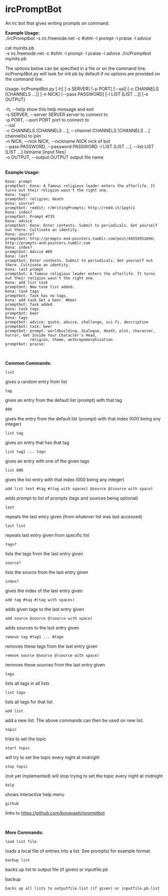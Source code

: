 <b>ircPromptBot</b>
=========

An irc bot that gives writing prompts on command.

<b>Example Usage:</b> <br>
./ircPromptbot -s irc.freenode.net -c #ohhi -l prompt -l praise -l advice<br>

cat myinits.pb<br>
	-s irc.freenode.net -c #ohhi -l prompt -l praise -l advice
./ircPromptbot myinits.pb

The options below can be specified in a file or on the command line. ircPromptBot.py will look for init.pb by default if no options are provided on the command line.
<br>

Usage: ircPromptBot.py [-h] [-s SERVER] [-p PORT] [--ssl]
                       [-c CHANNELS [CHANNELS ...]] [-n NICK]
                       [--pass PASSWORD] [-l LIST [LIST ...]] [-o OUTPUT]

  -h, --help            show this help message and exit<br>
  -s SERVER, --server SERVER
                        server to connect to <br>
  -p PORT, --port PORT  port to connect to <br>
  --ssl <br>
  -c CHANNELS [CHANNELS ...], --channel CHANNELS [CHANNELS ...]
                        channel(s) to join <br>
  -n NICK, --nick NICK, --nickname NICK
                        nick of bot <br>
  --pass PASSWORD, --password PASSWORD
  -l LIST [LIST ...], --list LIST [LIST ...]
                        listname [input files] <br>
  -o OUTPUT, --output OUTPUT
                        output file name <br>
<br>

<b>Example Usage:</b>

	Kona: prompt
	promptbot: Kona: A famous religious leader enters the afterlife. It turns out their religion wasn't the right one.
	Kona: tags?
	promptbot: religion; death
	Kona: source?
	promptbot: reddit; r/WritingPrompts; http://redd.it/1pqtc1
	Kona: index?
	promptbot: Prompt #735
	Kona: advice
	promptbot: Kona: Enter contests. Submit to periodicals. Get yourself out there. Cultivate an identity.
	Kona: source?
	promptbot: http://prompts-and-pointers.tumblr.com/post/44554951694; http://prompts-and-pointers.tumblr.com
	Kona: index?
	promptbot: Advice #89
	Kona: last
	promptbot: Enter contests. Submit to periodicals. Get yourself out there. Cultivate an identity.
	Kona: last prompt
	promptbot: A famous religious leader enters the afterlife. It turns out their religion wasn't the right one.
	Kona: add list task
	promptbot: New task list added.
	Kona: task tags
	promptbot: Task has no tags.
	Kona: add task Get a beer. #beer
	promptbot: Task added.
	Kona: task tags
	promptbot: beer
	Kona: tags
	promptbot: advice: quote, advice, challenge, sci-fi, description
	promptbot: task: beer
	promptbot: prompt: worldbuilding, dialogue, death, plot, character, horror, Get Inside Your Character's Head,
	           religion, theme, anthropomorphization
	promptbot: praise:

<br>

<b>Common Commands:</b>

	list
gives a random entry from list

	tag
gives an entry from the default list (prompt) with that tag

	000
gives the entry from the default list (prompt) with that index (000 being any integer)
	
	list tag
gives an entry that has that tag
	
	list tag1 ... tagn
gives an entry with one of the given tags
	
	list 000
gives the list entry with that index (000 being any integer)
	
	add list text #tag #(tag with spaces) @source @(source with space)
adds prompt to list of prompts (tags and sources being optional)
	
	last
repeats the last entry given (from whatever list was last accessed)
	
	last list
repeats last entry given from specific list
	
	tags?
lists the tags from the last entry given
	
	source?
lists the source from the last entry given
	
	index?
gives the index of the last entry given
	
	add tag	#tag #(tag with spaces)
adds given tags to the last entry given
	
	add source @source @(source with space)
adds sources to the last entry given
	
	remove tag #tag1 ... #tagn
removes these tags from the last entry given
	
	remove source @source @(source with space)
removes these sources from the last entry given
	
	tags
lists all tags in all lists
	
	list tags
lists all tags for that list
	
	add list
add a new list. The above commands can then be used on new list.
	
	topic
tries to set the topic
	
	start topic
will try to set the topic every night at midnight
	
	stop topic
(not yet implemented) will stop trying to set the topic every night at midnight
	
	help
shows interactive help menu
	
	github
links to https://github.com/konayashi/promptbot
	
<br>	


<b>More Commands:</b>

	load list file

loads a local file of entries into a list. See prompts/ for example format.

	backup list

backs up list to output file (if given) or inputfile.pb

backup

	backs up all lists to outputfile.list (if given) or inputfile.pb.list

